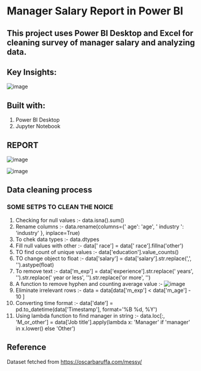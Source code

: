 # **Manager Salary Report in Power BI**

## This project uses Power BI Desktop and Excel for cleaning survey of manager salary and analyzing data. 

## **Key Insights:**
![image](https://github.com/user-attachments/assets/7ea8dbfa-6b7f-4e42-a6bc-0e80a3e6ba38)


## **Built with:**
1. Power BI Desktop
2. Jupyter Notebook

## **REPORT**
![image](https://github.com/user-attachments/assets/8162d735-53de-4161-9340-895c40384a20)

![image](https://github.com/user-attachments/assets/286c1993-5049-4f4f-93d3-b7777b46ed20)

## **Data cleaning process**

### SOME SETPS TO CLEAN THE NOICE
1. Checking for null values :- data.isna().sum()
2. Rename columns :- data.rename(columns={' age': 'age', ' industry ': 'industry' }, inplace=True)
3. To chek data types :- data.dtypes
4. Fill null values with other :- data[' race'] = data[' race'].fillna('other') 
5. TO find count of unique values :- data['education'].value_counts() 
6. TO change object to float :- data['salary'] = data['salary'].str.replace(',', '').astype(float)
7. To remove text :- data['m_exp'] = data['experience'].str.replace(' years', '').str.replace(' year or less', '').str.replace('or more', '')
8. A function to remove hyphen and counting average value :- ![image](https://github.com/user-attachments/assets/8f6f6e05-9421-4589-aab1-b17cc7a82588)
9. Eliminate irrelevant rows :- data = data[data['m_exp'] <  data['m_age'] - 10 ]
10. Converting time format :- data['date'] = pd.to_datetime(data['Timestamp'], format='%B %d, %Y')
11. Using lambda function to find manager in string :- data.loc[:, 'M_or_other'] = data['Job title'].apply(lambda x: 'Manager' if 'manager' in x.lower() else 'Other')

## **Reference**

Dataset fetched from https://oscarbaruffa.com/messy/
